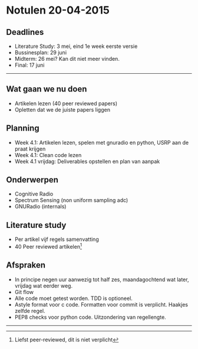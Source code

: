 # Notulen 20-04-2015 #

## Deadlines ##
- Literature Study: 3 mei, eind 1e week eerste versie
- Bussinesplan: 29 juni 
- Midterm: 26 mei? Kan dit niet meer vinden.
- Final: 17 juni

-------------------------------------------------------------------------------

## Wat gaan we nu doen ##
- Artikelen lezen (40 peer reviewed papers)
- Opletten dat we de juiste papers liggen

## Planning ##
- Week 4.1: Artikelen lezen, spelen met gnuradio en python, USRP aan de praat krijgen
- Week 4.1: Clean code lezen
- Week 4.1 vrijdag: Deliverables opstellen en plan van aanpak

## Onderwerpen ##
- Cognitive Radio
- Spectrum Sensing (non uniform sampling adc)
- GNURadio (internals)

## Literature study ##
- Per artikel vijf regels samenvatting
- 40 Peer reviewed artikelen[^1]

## Afspraken ##
- In principe negen uur aanwezig tot half zes, maandagochtend wat later, vrijdag wat eerder weg.
- Git flow
- Alle code moet getest worden. TDD is optioneel.
- Astyle format voor c code. Formatten voor commit is verplicht. Haakjes zelfde regel.
- PEP8 checks voor python code. Uitzondering van regellengte.

-------------------------------------------------------------------------------

[^1]: Liefst peer-reviewed, dit is niet verplicht
